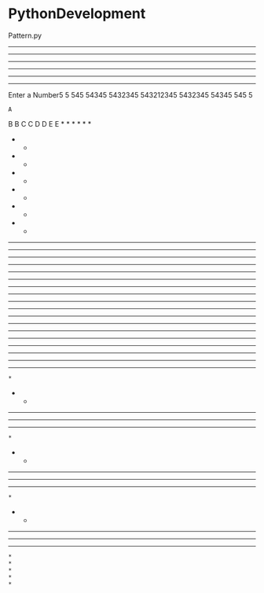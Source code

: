 # PythonDevelopment


Pattern.py

******
******
******
******
******
******
Enter a Number5
    5
   545
  54345
 5432345
543212345
 5432345
  54345
   545
    5

    A
   B B
  C   C
 D     D
E       E
    *
    *
    *
    *
    *
    *
   * *
   * *
   * *
   * *
   * *
   * *
  * * *
  * * *
  * * *
  * * *
  * * *
  * * *
 * * * *
 * * * *
 * * * *
 * * * *
 * * * *
 * * * *
* * * * *
* * * * *
* * * * *
* * * * *
* * * * *
* * * * *
    *
   * *
  * * *
 * * * *
* * * * *
    *
   * *
  * * *
 * * * *
* * * * *
    *
   * *
  * * *
 * * * *
* * * * *
    *
    *
    *
    *
    *
